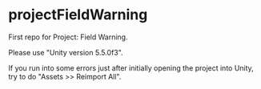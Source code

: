 # projectFieldWarning
First repo for Project: Field Warning.

Please use "Unity version 5.5.0f3".

If you run into some errors just after initially opening the project into Unity, try to do "Assets >> Reimport All".
